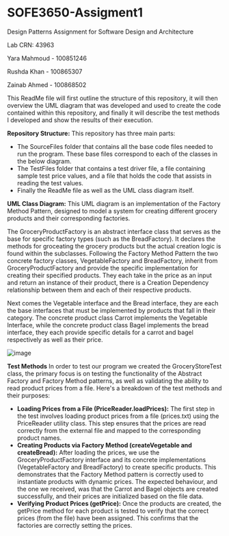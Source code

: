 # SOFE3650-Assigment1
Design Patterns Assignment for Software Design and Architecture

Lab CRN: 43963

Yara Mahmoud - 100851246

Rushda Khan - 100865307

Zainab Ahmed - 100868502

This ReadMe file will first outline the structure of this repository, it will then overview the UML diagram that was developed and used to create the code contained within this repository, and finally it will describe the test methods I developed and show the results of their execution.

**Repository Structure:**
This repository has three main parts:

- The SourceFiles folder that contains all the base code files needed to run the program. These base files correspond to each of the classes in the below diagram.
- The TestFiles folder that contains a test driver file, a file containing sample test price values, and a file that holds the code that assists in reading the test values.
- Finally the ReadMe file as well as the UML class diagram itself.

**UML Class Diagram:**
This UML diagram is an implementation of the Factory Method Pattern, designed to model a system for creating different grocery products and their corresponding factories.

The GroceryProductFactory is an abstract interface class that serves as the base for specific factory types (such as the BreadFactory). It declares the methods for groceating the grocery products but the actual creation logic is found within the subclasses. Following the Factory Method Pattern the two concrete factory classes, VegetableFactory and BreadFactory, inherit from GroceryProductFactory and provide the specific implementation for creating their specified products. They each take in the price as an input and return an instance of their product, there is a Creation Dependency relationship between them and each of their respective products.

Next comes the Vegetable interface and the Bread interface, they are each the base interfaces that must be implemented by products that fall in their category. The concrete product class Carrot implements the Vegetable Interface, while the concrete product class Bagel implements the bread interface, they each provide specific details for a carrot and bagel respectively as well as their price.


![image](https://github.com/user-attachments/assets/56d0ddc8-1840-492c-b8c9-11b3388c557c)


**Test Methods**
In order to test our program we created the GroceryStoreTest class, the primary focus is on testing the functionality of the Abstract Factory and Factory Method patterns, as well as validating the ability to read product prices from a file. Here's a breakdown of the test methods and their purposes:
 - **Loading Prices from a File (PriceReader.loadPrices):** The first step in the test involves loading product prices from a file (prices.txt) using the PriceReader utility class. This step ensures that the prices are read correctly from the external file and mapped to the corresponding product names.
 - **Creating Products via Factory Method (createVegetable and createBread):** After loading the prices, we use the GroceryProductFactory interface and its concrete implementations (VegetableFactory and BreadFactory) to create specific products. This demonstrates that the Factory Method pattern is correctly used to instantiate products with dynamic prices. The expected behaviour, and the one we received, was that the Carrot and Bagel objects are created successfully, and their prices are initialized based on the file data.
 - **Verifying Product Prices (getPrice):** Once the products are created, the getPrice method for each product is tested to verify that the correct prices (from the file) have been assigned. This confirms that the factories are correctly setting the prices.
